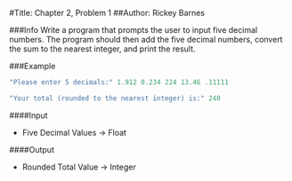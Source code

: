 #Title: Chapter 2, Problem 1
##Author: Rickey Barnes
 
###Info
Write a program that prompts the user to
input five decimal numbers. The program
should then add the five decimal numbers,
convert the sum to the nearest integer,
and print the result.

###Example
```c++
"Please enter 5 decimals:" 1.912 0.234 224 13.46 .11111

"Your total (rounded to the nearest integer) is:" 240
```


####Input
+ Five Decimal Values -> Float

####Output
+ Rounded Total Value -> Integer
